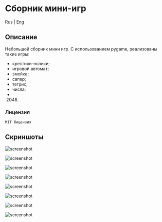 # Сборник мини-игр

Rus | [Eng](../../README.md)

## Описание

Небольшой сборник мини игр. С использованием pygame, реализованы такие игры:

* крестики-нолики;
* игровой автомат;
* змейка;
* сапер;
* тетрис;
* числа;
* 2048.

### Лицензия

``` text
MIT Лицензия
```

## Скриншоты

![screenshot](../../resources/images/screenshots/screenshot_1.png)

![screenshot](../../resources/images/screenshots/screenshot_2.png)

![screenshot](../../resources/images/screenshots/screenshot_3.png)

![screenshot](../../resources/images/screenshots/screenshot_4.png)

![screenshot](../../resources/images/screenshots/screenshot_5.png)

![screenshot](../../resources/images/screenshots/screenshot_6.png)

![screenshot](../../resources/images/screenshots/screenshot_7.png)

![screenshot](../../resources/images/screenshots/screenshot_8.png)
